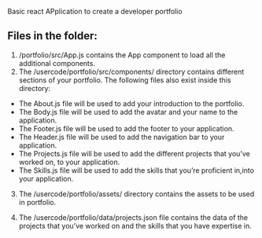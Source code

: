 Basic react APplication to create a developer portfolio

## Files in the folder:
1. /portfolio/src/App.js contains the App component to load all the additional components.
2. The /usercode/portfolio/src/components/ directory contains different sections of your portfolio. The following files also exist inside this directory:

- The About.js file will be used to add your introduction to the portfolio.
- The Body.js file will be used to add the avatar and your name to the application.
- The Footer.js file will be used to add the footer to your application.
- The Header.js file will be used to add the navigation bar to your application.
- The Projects.js file will be used to add the different projects that you’ve worked on, to your application.
- The Skills.js file will be used to add the skills that you’re proficient in,into your application.

3. The /usercode/portfolio/assets/ directory contains the assets to be used in portfolio.

4. The /usercode/portfolio/data/projects.json file contains the data of the projects that you’ve worked on and the skills that you have expertise in.
